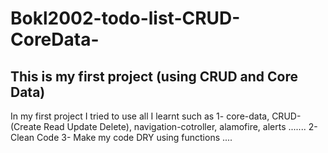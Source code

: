 # Bokl2002-todo-list-CRUD-CoreData-
This is my first project (using CRUD and Core Data)
---
In my first project I tried to use all I learnt such as 
1-  core-data,   CRUD-(Create Read Update Delete),  navigation-cotroller, alamofire, alerts .......
2-  Clean Code
3- Make my code DRY using functions
....
